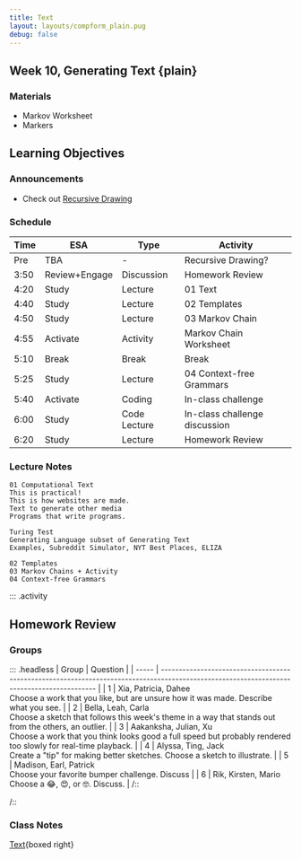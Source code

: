 ```yaml
---
title: Text
layout: layouts/compform_plain.pug
debug: false
---
```


## Week 10, Generating Text {plain}

### Materials
- Markov Worksheet
- Markers


## Learning Objectives


### Announcements
- Check out [Recursive Drawing](http://recursivedrawing.com/draw.html)


### Schedule
| Time | ESA           | Type         | Activity                      |
| ---- | ------------- | ------------ | ----------------------------- |
| Pre  | TBA           | -            | Recursive Drawing?            |
| 3:50 | Review+Engage | Discussion   | Homework Review               |
| 4:20 | Study         | Lecture      | 01 Text                       |
| 4:40 | Study         | Lecture      | 02 Templates                  |
| 4:50 | Study         | Lecture      | 03 Markov Chain               |
| 4:55 | Activate      | Activity     | Markov Chain Worksheet        |
| 5:10 | Break         | Break        | Break                         |
| 5:25 | Study         | Lecture      | 04 Context-free Grammars      |
| 5:40 | Activate      | Coding       | In-class challenge            |
| 6:00 | Study         | Code Lecture | In-class challenge discussion |
| 6:20 | Study         | Lecture      | Homework Review               |


### Lecture Notes

```
01 Computational Text
This is practical!
This is how websites are made.
Text to generate other media
Programs that write programs.

Turing Test
Generating Language subset of Generating Text
Examples, Subreddit Simulator, NYT Best Places, ELIZA

02 Templates
03 Markov Chains + Activity
04 Context-free Grammars
```



::: .activity
## Homework Review


### Groups

::: .headless
| Group | Question                                                                                                                                   |
| ----- | ------------------------------------------------------------------------------------------------------------------------------------------ |
| 1     | Xia, Patricia, Dahee <br/> Choose a work that you like, but are unsure how it was made. Describe what you see.                             |
| 2     | Bella, Leah, Carla <br/> Choose a sketch that follows this week's theme in a way that stands out from the others, an outlier.              |
| 3     | Aakanksha, Julian, Xu  <br/> Choose a work that you think looks good a full speed but probably rendered too slowly for real-time playback. |
| 4     | Alyssa, Ting, Jack <br/> Create a "tip" for making better sketches. Choose a sketch to illustrate.                                         |
| 5     | Madison, Earl, Patrick <br/> Choose your favorite bumper challenge. Discuss                                                                |
| 6     | Rik, Kirsten, Mario <br/> Choose a 😂, 😍, or 🤓. Discuss.                                                                                 |
/::




/::
<!-- Choose a project that presents an interesting direction for further design inquiry. Suggest possible variations on this project. -->


### Class Notes

[Text](./index.html){boxed right}


<style> 
    .headless thead {
        display: none;
    }
</style>





